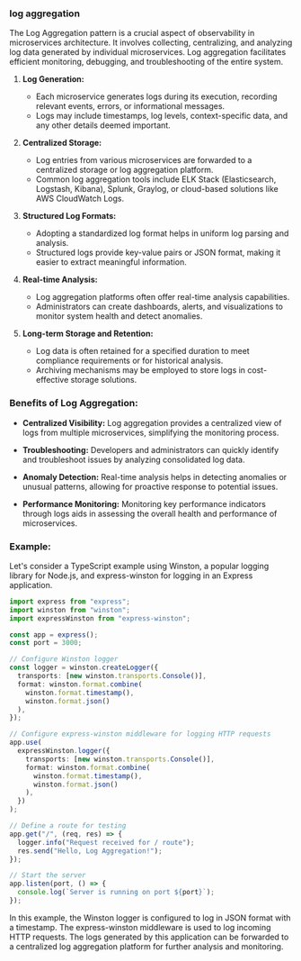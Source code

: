 ### log aggregation

The Log Aggregation pattern is a crucial aspect of observability in microservices architecture. It involves collecting, centralizing, and analyzing log data generated by individual microservices. Log aggregation facilitates efficient monitoring, debugging, and troubleshooting of the entire system.

1. **Log Generation:**

   - Each microservice generates logs during its execution, recording relevant events, errors, or informational messages.
   - Logs may include timestamps, log levels, context-specific data, and any other details deemed important.

2. **Centralized Storage:**

   - Log entries from various microservices are forwarded to a centralized storage or log aggregation platform.
   - Common log aggregation tools include ELK Stack (Elasticsearch, Logstash, Kibana), Splunk, Graylog, or cloud-based solutions like AWS CloudWatch Logs.

3. **Structured Log Formats:**

   - Adopting a standardized log format helps in uniform log parsing and analysis.
   - Structured logs provide key-value pairs or JSON format, making it easier to extract meaningful information.

4. **Real-time Analysis:**

   - Log aggregation platforms often offer real-time analysis capabilities.
   - Administrators can create dashboards, alerts, and visualizations to monitor system health and detect anomalies.

5. **Long-term Storage and Retention:**
   - Log data is often retained for a specified duration to meet compliance requirements or for historical analysis.
   - Archiving mechanisms may be employed to store logs in cost-effective storage solutions.

### Benefits of Log Aggregation:

- **Centralized Visibility:**
  Log aggregation provides a centralized view of logs from multiple microservices, simplifying the monitoring process.

- **Troubleshooting:**
  Developers and administrators can quickly identify and troubleshoot issues by analyzing consolidated log data.

- **Anomaly Detection:**
  Real-time analysis helps in detecting anomalies or unusual patterns, allowing for proactive response to potential issues.

- **Performance Monitoring:**
  Monitoring key performance indicators through logs aids in assessing the overall health and performance of microservices.

### Example:

Let's consider a TypeScript example using Winston, a popular logging library for Node.js, and express-winston for logging in an Express application.

```typescript
import express from "express";
import winston from "winston";
import expressWinston from "express-winston";

const app = express();
const port = 3000;

// Configure Winston logger
const logger = winston.createLogger({
  transports: [new winston.transports.Console()],
  format: winston.format.combine(
    winston.format.timestamp(),
    winston.format.json()
  ),
});

// Configure express-winston middleware for logging HTTP requests
app.use(
  expressWinston.logger({
    transports: [new winston.transports.Console()],
    format: winston.format.combine(
      winston.format.timestamp(),
      winston.format.json()
    ),
  })
);

// Define a route for testing
app.get("/", (req, res) => {
  logger.info("Request received for / route");
  res.send("Hello, Log Aggregation!");
});

// Start the server
app.listen(port, () => {
  console.log(`Server is running on port ${port}`);
});
```

In this example, the Winston logger is configured to log in JSON format with a timestamp. The express-winston middleware is used to log incoming HTTP requests. The logs generated by this application can be forwarded to a centralized log aggregation platform for further analysis and monitoring.
